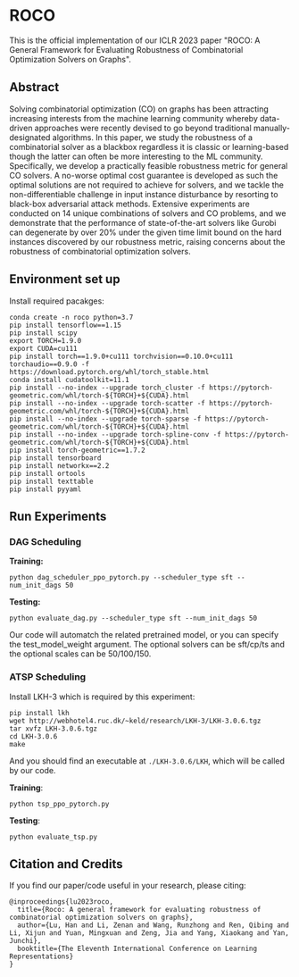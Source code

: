 # ROCO

This is the official implementation of our ICLR 2023 paper "ROCO: A General Framework for Evaluating Robustness of Combinatorial Optimization Solvers on Graphs".

## Abstract

Solving combinatorial optimization (CO) on graphs has been attracting increasing interests from the machine learning community whereby data-driven approaches were recently devised to go beyond traditional manually-designated algorithms. In this paper, we study the robustness of a combinatorial solver as a blackbox regardless it is classic or learning-based though the latter can often be more interesting to the ML community. Specifically, we develop a practically feasible robustness metric for general CO solvers. A no-worse optimal cost guarantee is developed as such the optimal solutions are not required to achieve for solvers, and we tackle the non-differentiable challenge in input instance disturbance by resorting to black-box adversarial attack methods. Extensive experiments are conducted on 14 unique combinations of solvers and CO problems, and we demonstrate that the performance of state-of-the-art solvers like Gurobi can degenerate by over 20% under the given time limit bound on the hard instances discovered by our robustness metric, raising concerns about the robustness of combinatorial optimization solvers.

## Environment set up
Install required pacakges:
```shell
conda create -n roco python=3.7
pip install tensorflow==1.15
pip install scipy
export TORCH=1.9.0
export CUDA=cu111
pip install torch==1.9.0+cu111 torchvision==0.10.0+cu111 torchaudio==0.9.0 -f https://download.pytorch.org/whl/torch_stable.html
conda install cudatoolkit=11.1
pip install --no-index --upgrade torch_cluster -f https://pytorch-geometric.com/whl/torch-${TORCH}+${CUDA}.html
pip install --no-index --upgrade torch-scatter -f https://pytorch-geometric.com/whl/torch-${TORCH}+${CUDA}.html
pip install --no-index --upgrade torch-sparse -f https://pytorch-geometric.com/whl/torch-${TORCH}+${CUDA}.html
pip install --no-index --upgrade torch-spline-conv -f https://pytorch-geometric.com/whl/torch-${TORCH}+${CUDA}.html
pip install torch-geometric==1.7.2
pip install tensorboard
pip install networkx==2.2
pip install ortools
pip install texttable
pip install pyyaml
```

## Run Experiments
### DAG Scheduling
**Training:**
```shell
python dag_scheduler_ppo_pytorch.py --scheduler_type sft --num_init_dags 50
```
**Testing:**
```shell
python evaluate_dag.py --scheduler_type sft --num_init_dags 50
```
Our code will automatch the related pretrained model, or you can specify the test_model_weight argument.
The optional solvers can be sft/cp/ts and the optional scales can be 50/100/150.

### ATSP Scheduling
Install LKH-3 which is required by this experiment:
```shell
pip install lkh
wget http://webhotel4.ruc.dk/~keld/research/LKH-3/LKH-3.0.6.tgz
tar xvfz LKH-3.0.6.tgz
cd LKH-3.0.6
make
```
And you should find an executable at `./LKH-3.0.6/LKH`, which will be called by our code.

**Training**:
```shell
python tsp_ppo_pytorch.py
```
**Testing**:
```shell
python evaluate_tsp.py
```

## Citation and Credits
If you find our paper/code useful in your research, please citing:
```
@inproceedings{lu2023roco,
  title={Roco: A general framework for evaluating robustness of combinatorial optimization solvers on graphs},
  author={Lu, Han and Li, Zenan and Wang, Runzhong and Ren, Qibing and Li, Xijun and Yuan, Mingxuan and Zeng, Jia and Yang, Xiaokang and Yan, Junchi},
  booktitle={The Eleventh International Conference on Learning Representations}
}
```

